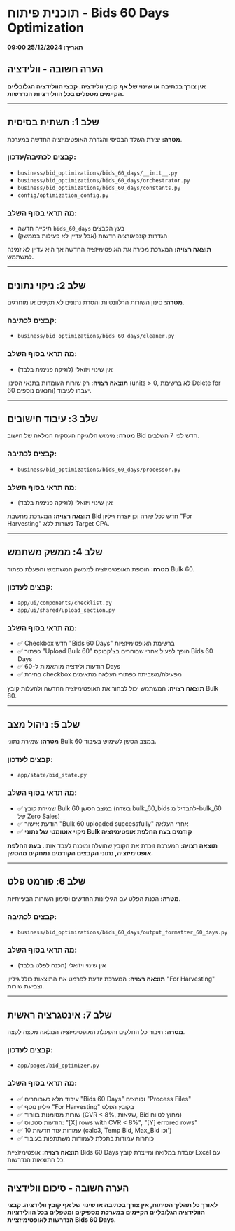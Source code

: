 # תוכנית פיתוח - Bids 60 Days Optimization
**תאריך: 25/12/2024 09:00**

## הערה חשובה - וולידציה
**אין צורך בכתיבה או שינוי של אף קובץ וולידציה. קבצי הוולידציה הגלובליים הקיימים מטפלים בכל הוולידציות הנדרשות.**

---

## שלב 1: תשתית בסיסית
**מטרה:** יצירת השלד הבסיסי והגדרת האופטימיזציה החדשה במערכת.

### קבצים לכתיבה/עדכון:
- `business/bid_optimizations/bids_60_days/__init__.py`
- `business/bid_optimizations/bids_60_days/orchestrator.py`
- `business/bid_optimizations/bids_60_days/constants.py`
- `config/optimization_config.py`

### מה תראי בסוף השלב:
- תיקייה חדשה `bids_60_days` בעץ הקבצים
- הגדרות קונפיגורציה חדשות (אבל עדיין לא פעילות בממשק)

**תוצאה רצויה:** המערכת מכירה את האופטימיזציה החדשה אך היא עדיין לא זמינה למשתמש.

---

## שלב 2: ניקוי נתונים
**מטרה:** סינון השורות הרלוונטיות והסרת נתונים לא תקינים או מוחרגים.

### קבצים לכתיבה:
- `business/bid_optimizations/bids_60_days/cleaner.py`

### מה תראי בסוף השלב:
- אין שינוי ויזואלי (לוגיקה פנימית בלבד)

**תוצאה רצויה:** רק שורות העומדות בתנאי הסינון (units > 0, לא ברשימת Delete for 60 ותנאים נוספים) יעברו לעיבוד.

---

## שלב 3: עיבוד חישובים
**מטרה:** מימוש הלוגיקה העסקית המלאה של חישוב Bid חדש לפי 7 השלבים.

### קבצים לכתיבה:
- `business/bid_optimizations/bids_60_days/processor.py`

### מה תראי בסוף השלב:
- אין שינוי ויזואלי (לוגיקה פנימית בלבד)

**תוצאה רצויה:** המערכת מחשבת Bid חדש לכל שורה וכן יוצרת גיליון "For Harvesting" לשורות ללא Target CPA.

---

## שלב 4: ממשק משתמש
**מטרה:** הוספת האופטימיזציה לממשק המשתמש והפעלת כפתור Bulk 60.

### קבצים לעדכון:
- `app/ui/components/checklist.py`
- `app/ui/shared/upload_section.py`

### מה תראי בסוף השלב:
- ✅ Checkbox חדש "Bids 60 Days" ברשימת האופטימיזציות
- ✅ כפתור "Upload Bulk 60" הופך לפעיל אחרי שבוחרים בצ'קבוקס Bids 60 Days
- ✅ הודעות ולידציה מותאמות ל-60 Days
- ✅ בחירת checkbox מפעילה/משביתה כפתורי העלאה מתאימים

**תוצאה רצויה:** המשתמש יכול לבחור את האופטימיזציה החדשה ולהעלות קובץ Bulk 60.

---

## שלב 5: ניהול מצב
**מטרה:** שמירת נתוני Bulk 60 במצב הסשן לשימוש בעיבוד.

### קבצים לעדכון:
- `app/state/bid_state.py`

### מה תראי בסוף השלב:
- ✅ שמירת קובץ Bulk 60 במצב הסשן (בשדה bulk_60_bids להבדיל מ-bulk_60 של Zero Sales)
- ✅ הודעת אישור "Bulk 60 uploaded successfully" אחרי העלאה
- ✅ **ניקוי אוטומטי של נתוני Bulk קודמים בעת החלפת אופטימיזציה**

**תוצאה רצויה:** המערכת זוכרת את הקובץ שהועלה ומוכנה לעבד אותו. **בעת החלפת אופטימיזציה, נתוני הקבצים הקודמים נמחקים מהסשן.**

---

## שלב 6: פורמט פלט
**מטרה:** הכנת הפלט עם הגיליונות החדשים וסימון השורות הבעייתיות.

### קבצים לכתיבה:
- `business/bid_optimizations/bids_60_days/output_formatter_60_days.py`

### מה תראי בסוף השלב:
- אין שינוי ויזואלי (הכנה לפלט בלבד)

**תוצאה רצויה:** המערכת יודעת לפרמט את התוצאות כולל גיליון "For Harvesting" וצביעת שורות.

---

## שלב 7: אינטגרציה ראשית
**מטרה:** חיבור כל החלקים והפעלת האופטימיזציה המלאה מקצה לקצה.

### קבצים לעדכון:
- `app/pages/bid_optimizer.py`

### מה תראי בסוף השלב:
- ✅ עיבוד מלא כשבוחרים "Bids 60 Days" ולוחצים "Process Files"
- ✅ גיליון נוסף "For Harvesting" בקובץ הפלט
- ✅ שורות מסומנות בוורוד (CVR < 8%, שגיאות, Bid מחוץ לטווח)
- ✅ הודעות סטטוס: "[X] rows with CVR < 8%", "[Y] errored rows"
- ✅ 10 עמודות עזר חדשות (calc3, Temp Bid, Max_Bid וכו')
- ✅ כותרות עמודות בתכלת לעמודות משתתפות בעיבוד

**תוצאה רצויה:** אופטימיזציית Bids 60 Days עובדת במלואה ומייצרת קובץ Excel עם כל התוצאות הנדרשות.

---

## הערה חשובה - סיכום וולידציה
**לאורך כל תהליך הפיתוח, אין צורך בכתיבה או שינוי של אף קובץ וולידציה. קבצי הוולידציה הגלובליים הקיימים במערכת מספיקים ומטפלים בכל הוולידציות הנדרשות לאופטימיזציית Bids 60 Days.**